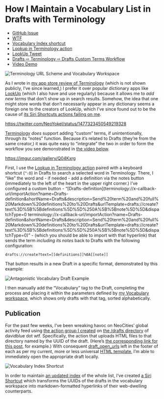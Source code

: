 # How I Maintain a Vocabulary List in Drafts with Terminology
- [GitHub Issue](https://github.com/extratone/bilge/issues/324)
- [WTF](https://davidblue.wtf/drafts/F20BB579-E235-4F04-8BCE-22AAF15A97C2.html)
- [Vocabulary Index shortcut](https://www.icloud.com/shortcuts/113f8e45729c4466860c3c7c668e939d)
- [Lookup in Terminology action](https://directory.getdrafts.com/a/1CS)
- [LookUp Tweet](https://twitter.com/NeoYokel/status/1477323450549219328)
- [Drafts ⇨ Terminology ⇨ Drafts Custom Terms Workflow](https://imgur.com/gallery/Q04Kxrg)
- [Video Demo](https://user-images.githubusercontent.com/43663476/165031796-5df78c01-faee-4fd4-84d0-f0bf95fd383f.MOV)

![Terminology URL Scheme and Vocabulary Workspace](https://i.snap.as/EQ4GSUGH.png)

As I wrote in [my app store review of Terminology](https://tilde.town/~extratone/appreviews/terminology) (which is not shown publicly, I’ve since learned,) I prefer it over popular dictionary apps like [LookUp](https://apps.apple.com/us/app/lookup-english-dictionary/id872564448) (which I also have and use regularly) because it allows me to *add new terms* that don’t show up in search results. Somehow, the idea that one might store words that don’t necessarily appear in any dictionary seems a foreign one to the creators of LookUp, which I’ve since found out to be the cause of [its Siri Shortcuts actions failing on me](https://twitter.com/NeoYokel/status/1477323450549219328).

https://twitter.com/NeoYokel/status/1477323450549219328

[Terminology](https://apps.apple.com/us/app/terminology-dictionary/id687798859) *does* support adding “custom” terms, if unintentionally, through its “notes” function. Because it’s related to Drafts (they’re from the same creator,) it was quite easy to “integrate” the two in order to form the workflow you see demonstrated in [the video below](https://user-images.githubusercontent.com/43663476/165031796-5df78c01-faee-4fd4-84d0-f0bf95fd383f.MOV).

https://imgur.com/gallery/Q04Kxrg

First, I use the [Lookup in Terminology action](https://directory.getdrafts.com/a/1CS) paired with a keyboard shortcut (`^⇧D`) in Drafts to search a selected word in Terminology. There, I “like” the word and - if needed - add a definition via the notes button (immediately to the left of the heart in the upper right corner.) I’ve configured a custom button - “[Drafts-definition](terminology://x-callback-url/importAction?name=Drafts-definition&shortName=Drafts&description=Send%20term%20and%20full%20Markdown%20definitions%20to%20Drafts&urlTemplate=drafts://create?text%3D%5B%5Bdefinitions%5D%5D%250A%5B%5Bnote%5D%5D&dispatchType=0
terminology://x-callback-url/importAction?name=Drafts-definition&shortName=Drafts&description=Send%20term%20and%20full%20Markdown%20definitions%20to%20Drafts&urlTemplate=drafts://create?text%3D%5B%5Bdefinitions%5D%5D%250A%5B%5Bnote%5D%5D&dispatchType=0)” - (which you should be able to import with that hyperlink) that sends the term *including its notes* back to Drafts with the following configuration:

```
drafts://create?text=[[definitions]]%0A[[note]]
```

That button results in a new Draft in a specific format, demonstrated by this example:

![Antagonistic Vocabulary Draft Example](https://i.snap.as/K0adnLf5.png)

I then manually add the “Vocabulary” tag to the Draft, completing the process and placing it within the parameters defined by [my Vocabulary workspace](https://directory.getdrafts.com/w/1zN), which shows only drafts with that tag, sorted alphabetically.

## Publication

For the past few weeks, I’ve been wreaking havoc on NeoCities’ global activity feed using [the action group I created](https://bilge.world/using-drafts-with-neocities) on [the /drafts directory](https://davidblue.wtf/drafts) of davidblue dot wtf. Specifically, the action that uploads HTML files to that directory named by the UUID of the draft. (Here’s [the corresponding link for this post](https://davidblue.wtf/drafts/F20BB579-E235-4F04-8BCE-22AAF15A97C2.html), for example.) With consequent [draft_open_urls](https://docs.getdrafts.com/docs/actions/templates#identifier-tags) left in the footer of each as per my current, more or less universal [HTML template](https://tilde.town/~extratone/template/1.4.txt), I’m able to immediately open the appropriate draft locally. 

![Vocabulary Index Shortcut](https://i.snap.as/2npm338t.png)

In order to maintain [an updated index](https://davidblue.wtf/vocabulary) of the whole list, I’ve created [a Siri Shortcut](https://www.icloud.com/shortcuts/113f8e45729c4466860c3c7c668e939d) which transforms the UUIDs of the drafts in the vocabulary workspace into markdown-formatted hyperlinks of their web-dwelling counterparts. 